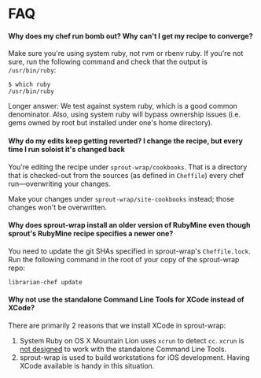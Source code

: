 <!-- markdownlint-configure-file
{
  "required-headers": {
    "headings": [
      "# FAQ",
      "+",
      "*"
    ]
  }
}
-->

# FAQ

#### Why does my chef run bomb out? Why can't I get my recipe to converge?

Make sure you're using system ruby, not rvm or rbenv ruby.  If you're not sure, run the following command and check that the output is `/usr/bin/ruby`:

```
$ which ruby
/usr/bin/ruby
```

Longer answer:  We test against system ruby, which is a good common denominator.  Also, using system ruby will bypass ownership issues (i.e. gems owned by root but installed under one's home directory).

#### Why do my edits keep getting reverted?  I change the recipe, but every time I run soloist it's changed back

You're editing the recipe under `sprout-wrap/cookbooks`.  That is a directory that is checked-out from the sources (as defined in `Cheffile`) every chef run&mdash;overwriting your changes.

Make your changes under `sprout-wrap/site-cookbooks` instead; those changes won't be overwritten.

#### Why does sprout-wrap install an older version of RubyMine even though sprout's RubyMine recipe specifies a newer one?

You need to update the git SHAs specified in sprout-wrap's `Cheffile.lock`.  Run the following command in the root of your copy of the sprout-wrap repo:

```
librarian-chef update
```

#### Why not use the standalone Command Line Tools for XCode instead of XCode?

There are primarily 2 reasons that we install XCode in sprout-wrap:

1. System Ruby on OS X Mountain Lion uses `xcrun` to detect `cc`. `xcrun` is [not designed](http://stackoverflow.com/questions/13041525/osx-10-8-xcrun-no-such-file-or-directory) to work with the standalone Command Line Tools.
2. sprout-wrap is used to build workstations for iOS development. Having XCode available is handy in this situation.
